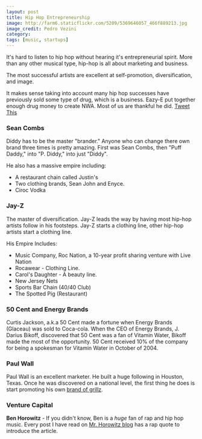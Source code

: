 ```yaml
---
layout: post
title: Hip Hop Entrepreneurship
image: http://farm6.staticflickr.com/5209/5369646057_466f889213.jpg
image_credit: Pedro Vezini
category: 
tags: [music, startups]
---
```

It's hard to listen to hip hop without hearing it's entrepreneurial spirit. More than any other musical type, hip-hop is all about marketing and business.

The most successful artists are excellent at self-promotion, diversification, and image. 

It makes sense taking into account many hip hop successes have previously sold some type of drug, which is a business. Eazy-E put together enough drug money to create NWA. Most of us are thankful he did. [Tweet This](http://clicktotweet.com/Kxi61)

### Sean Combs
Diddy has to be the master "brander." Anyone who can change there own brand three times is pretty amazing. First was Sean Combs, then "Puff Daddy," into "P. Diddy," into just "Diddy".

He also has a massive empire including:
* A restaurant chain called Justin's 
* Two clothing brands, Sean John and Enyce.
* Ciroc Vodka

### Jay-Z
The master of diversification. Jay-Z leads the way by having most hip-hop artists follow in his footsteps. Jay-Z starts a clothing line, other hip-hop artists start a clothing line.

His Empire Includes:
* Music Company, Roc Nation, a 10-year profit sharing venture with Live Nation
* Rocawear - Clothing Line.
* Carol's Daughter - A beauty line.
* New Jersey Nets
* Sports Bar Chain (40/40 Club)
* The Spotted Pig (Restaurant)

### 50 Cent and Energy Brands
Curtis Jackson, a.k.a 50 Cent made a fortune when Energy Brands (Glaceau) was sold to Coca-cola. When the CEO of Energy Brands, J. Darius Bikoff, discovered that 50 Cent was a fan of Vitamin Water, Bikoff made the most of the opportunity. 50 Cent received 10% of the company for being a spokesman for Vitamin Water in October of 2004.

### Paul Wall
Paul Wall is an excellent marketer. He built a huge following in Houston, Texas. Once he was discovered on a national level, the first thing he does is start promoting his own [brand of grillz](http://www.grillsbypaulwall.com/).

### Venture Capital
**Ben Horowitz** - If you didn't know, Ben is a _huge_ fan of rap and hip hop music. Every post I have read on [Mr. Horowitz blog](http://bhorowitz.com/) has a rap quote to introduce the article.

